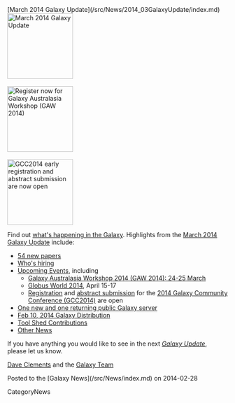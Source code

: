 <div class='newsItemHeader'>[March 2014 Galaxy Update](/src/News/2014_03GalaxyUpdate/index.md)</div>

<div class='right'>
<a href='/src/GalaxyUpdates/2014_03/index.md'><img src="/src/Images/Logos/GalaxyUpdate200.png" alt="March 2014 Galaxy Update" width=150 /></a>
<br /><br />
<a href='/src/GalaxyUpdates/2014_03/index.md#galaxy-australasia-workshop-2014-24-25-march'><img src="/src/Images/Logos/GAW2014-200.png" alt="Register now for Galaxy Australasia Workshop (GAW 2014)" width="150" /></a><br /><br />
<a href='/src/GalaxyUpdates/2014_03/index.md#gcc2014-june-30---july-2-baltimore'><img src="/src/Images/Logos/GCC2014LogoWide200.png" alt="GCC2014 early registration and abstract submission are now open" width="150" /></a>
</div>

Find out [what's happening in the Galaxy](/src/GalaxyUpdates/2014_03/index.md).  Highlights from the [March 2014 Galaxy Update](/src/GalaxyUpdates/2014_03/index.md) include: 

* [54 new papers](/src/GalaxyUpdates/2014_03/index.md#new-papers)
* [Who's hiring](/src/GalaxyUpdates/2014_03/index.md#whos-hiring)
* [Upcoming Events](/src/GalaxyUpdates/2014_03/index.md#events), including
  * [Galaxy Australasia Workshop 2014 (GAW 2014): 24-25 March](/src/GalaxyUpdates/2014_03/index.md#galaxy-australasia-workshop-2014-24-25-march)
  * [Globus World 2014](/src/GalaxyUpdates/2014_03/index.md#globus-world-2014), April 15-17
  * [Registration](/src/GalaxyUpdates/2014_03/index.md#registration-is-open) and [abstract submission](/src/GalaxyUpdates/2014_03/index.md#abstract-submission-is-open) for the [2014 Galaxy Community Conference (GCC2014)](/src/GalaxyUpdates/2014_03/index.md#gcc2014-june-30---july-2-baltimore) are open
* [One new and one returning public Galaxy server](/src/GalaxyUpdates/2014_03/index.md#new-public-servers)
* [Feb 10, 2014 Galaxy Distribution](/src/GalaxyUpdates/2014_03/index.md#galaxy-distributions)
* [Tool Shed Contributions](/src/GalaxyUpdates/2014_03/index.md#toolshed-contributions) 
* [Other News](/src/GalaxyUpdates/2014_03/index.md#other-news)

If you have anything you would like to see in the next *[Galaxy Update](/src/GalaxyUpdates/index.md)*, please let us know.

[Dave Clements](/src/DaveClements/index.md) and the [Galaxy Team](/src/GalaxyTeam/index.md)

<div class='newsItemFooter'>Posted to the [Galaxy News](/src/News/index.md) on 2014-02-28 </div>

CategoryNews
